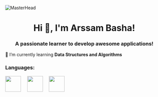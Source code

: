 ![MasterHead](https://images7.alphacoders.com/706/706406.png)

<h1 align="center">Hi 👋, I'm Arssam Basha!</h1>
<h3 align="center">A passionate learner to develop awesome applications!</h3>

🌱 I’m currently learning **Data Structures and Algorithms**

<h3 align="left">Languages:</h3>
<p align="left">
 <img src="https://upload.wikimedia.org/wikipedia/commons/thumb/1/18/C_Programming_Language.svg/570px-C_Programming_Language.svg.png?20201031132917"  width="50"> &nbsp &nbsp        
 <img src="https://cdn-icons-png.flaticon.com/512/5968/5968350.png"  width="50" > &nbsp &nbsp
 <img src="https://cdn-icons-png.flaticon.com/512/226/226777.png"  width="50"> &nbsp &nbsp
 </p>
